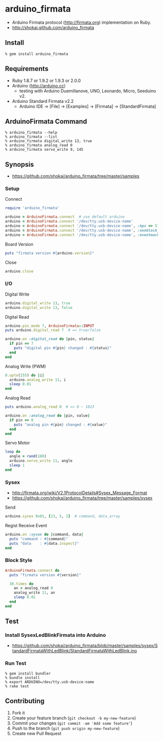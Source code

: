 arduino_firmata
===============

* Arduino Firmata protocol (http://firmata.org) implementation on Ruby.
* http://shokai.github.com/arduino_firmata


Install
-------

    % gem install arduino_firmata


Requirements
------------

* Ruby 1.8.7 or 1.9.2 or 1.9.3 or 2.0.0
* Arduino (http://arduino.cc)
  * testing with Arduino Duemillanove, UNO, Leonardo, Micro, Seeduino v2.
* Arduino Standard Firmata v2.2
  * Arduino IDE -> [File] -> [Examples] -> [Firmata] -> [StandardFirmata]


ArduinoFirmata Command
----------------------

    % arduino_firmata --help
    % arduino_firmata --list
    % arduino_firmata digital_write 13, true
    % arduino_firmata analog_read 0
    % arduino_firmata servo_write 9, 145


Synopsis
--------

- https://github.com/shokai/arduino_firmata/tree/master/samples

### Setup

Connect
```ruby
require 'arduino_firmata'

arduino = ArduinoFirmata.connect  # use default arduino
arduino = ArduinoFirmata.connect '/dev/tty.usb-device-name'
arduino = ArduinoFirmata.connect '/dev/tty.usb-device-name', :bps => 57600
arduino = ArduinoFirmata.connect '/dev/tty.usb-device-name', :nonblock_io => true
arduino = ArduinoFirmata.connect '/dev/tty.usb-device-name', :eventmachine => true
```

Board Version
```ruby
puts "firmata version #{arduino.version}"
```

Close
```ruby
arduino.close
```


### I/O

Digital Write
```ruby
arduino.digital_write 13, true
arduino.digital_write 13, false
```

Digital Read
```ruby
arduino.pin_mode 7, ArduinoFirmata::INPUT
puts arduino.digital_read 7  # => true/false

arduino.on :digital_read do |pin, status|
  if pin == 7
    puts "digital pin #{pin} changed : #{status}"
  end
end
```

Analog Write (PWM)
```ruby
0.upto(255) do |i|
  arduino.analog_write 11, i
  sleep 0.01
end
```

Analog Read
```ruby
puts arduino.analog_read 0  # => 0 ~ 1023

arduino.on :analog_read do |pin, value|
  if pin == 0
    puts "analog pin #{pin} changed : #{value}"
  end
end
```

Servo Motor
```ruby
loop do
  angle = rand(180)
  arduino.servo_write 11, angle
  sleep 1
end
```


### Sysex

- http://firmata.org/wiki/V2.1ProtocolDetails#Sysex_Message_Format
- https://github.com/shokai/arduino_firmata/tree/master/samples/sysex

Send
```ruby
arduino.sysex 0x01, [13, 5, 2]  # command, data_array
```

Regist Receive Event
```ruby
arduino.on :sysex do |command, data|
  puts "command : #{command}"
  puts "data    : #{data.inspect}"
end
```


### Block Style

```ruby
ArduinoFirmata.connect do
  puts "firmata version #{version}"

  30.times do
    an = analog_read 0
    analog_write 11, an
    sleep 0.01
  end
end
```

Test
----

### Install SysexLedBlinkFirmata into Arduino

* https://github.com/shokai/arduino_firmata/blob/master/samples/sysex/StandardFirmataWithLedBlink/StandardFirmataWithLedBlink.ino


### Run Test

    % gem install bundler
    % bundle install
    % export ARDUINO=/dev/tty.usb-device-name
    % rake test


Contributing
------------
1. Fork it
2. Create your feature branch (`git checkout -b my-new-feature`)
3. Commit your changes (`git commit -am 'Add some feature'`)
4. Push to the branch (`git push origin my-new-feature`)
5. Create new Pull Request
